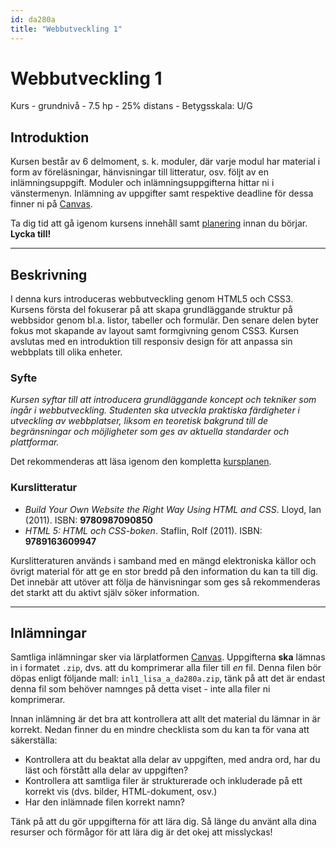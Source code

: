```yaml
---
id: da280a
title: "Webbutveckling 1"
---
```


# Webbutveckling 1

Kurs - grundnivå - 7.5 hp - 25% distans - Betygsskala: U/G

## Introduktion

Kursen består av 6 delmoment, s. k. moduler, där varje modul har material i form av föreläsningar, hänvisningar till litteratur, osv. följt av en inlämningsuppgift. Moduler och inlämningsuppgifterna hittar ni i vänstermenyn. Inlämning av uppgifter samt respektive deadline för dessa finner ni på [Canvas](https://mau.instructure.com/login/saml).

Ta dig tid att gå igenom kursens innehåll samt [planering](/resurser/da280a/planering/) innan du börjar. **Lycka till!**

---

## Beskrivning

I denna kurs introduceras webbutveckling genom HTML5 och CSS3. Kursens första del fokuserar på att skapa grundläggande struktur på webbsidor genom bl.a. listor, tabeller och formulär. Den senare delen byter fokus mot skapande av layout samt formgivning genom CSS3. Kursen avslutas med en introduktion till responsiv design för att anpassa sin webbplats till olika enheter.

### Syfte

*Kursen syftar till att introducera grundläggande koncept och tekniker som ingår i webbutveckling. Studenten ska utveckla praktiska färdigheter i utveckling av webbplatser, liksom en teoretisk bakgrund till de begränsningar och möjligheter som ges av aktuella standarder och plattformar.*

Det rekommenderas att läsa igenom den kompletta [kursplanen](https://edu.mah.se/sv/Course/DA280A#Syllabus).

### Kurslitteratur

* *Build Your Own Website the Right Way Using HTML and CSS*. Lloyd, Ian (2011). ISBN: **9780987090850**
* *HTML 5: HTML och CSS-boken*. Staflin, Rolf (2011). ISBN: **9789163609947**

Kurslitteraturen används i samband med en mängd elektroniska källor och övrigt material för att ge en stor bredd på den information du kan ta till dig. Det innebär att utöver att följa de hänvisningar som ges så rekommenderas det starkt att du aktivt själv söker information.

---

## Inlämningar

Samtliga inlämningar sker via lärplatformen [Canvas](https://mau.instructure.com/login/saml). Uppgifterna **ska** lämnas in i formatet `.zip`, dvs. att du komprimerar alla filer till *en* fil. Denna filen bör döpas enligt följande mall: `inl1_lisa_a_da280a.zip`, tänk på att det är endast denna fil som behöver namnges på detta viset - inte alla filer ni komprimerar.

Innan inlämning är det bra att kontrollera att allt det material du lämnar in är korrekt. Nedan finner du en mindre checklista som du kan ta för vana att säkerställa:

* Kontrollera att du beaktat alla delar av uppgiften, med andra ord, har du läst och förstått alla delar av uppgiften?
* Kontrollera att samtliga filer är strukturerade och inkluderade på ett korrekt vis (dvs. bilder, HTML-dokument, osv.)
* Har den inlämnade filen korrekt namn?

Tänk på att du gör uppgifterna för att lära dig. Så länge du använt alla dina resurser och förmågor för att lära dig är det okej att misslyckas!
